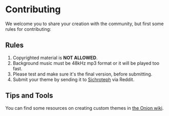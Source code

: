 # Contributing

We welcome you to share your creation with the community, but first some rules for contributing:

## Rules

1. Copyrighted material is **NOT ALLOWED**.
2. Background music must be 48kHz mp3 format or it will be played too fast.  
3. Please test and make sure it's the final version, before submitting.
4. Submit your theme by sending it to [Sichroteph](https://www.reddit.com/user/OnionUI) via Reddit.

## Tips and Tools

You can find some resources on creating custom themes in [the Onion wiki](https://github.com/OnionUI/Onion/wiki/4.-Custom-Themes).
